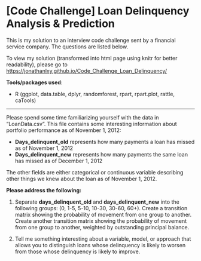 # [Code Challenge] Loan Delinquency Analysis & Prediction

This is my solution to an interview code challenge sent by a financial service company. The questions are listed below.

To view my solution (transformed into html page using knitr for better readability), please go to https://jonathanlxy.github.io/Code_Challenge_Loan_Delinquency/

__Tools/packages used__: 
- R (ggplot, data.table, dplyr, randomforest, rpart, rpart.plot, rattle, caTools)

----

Please spend some time familiarizing yourself with the data in “LoanData.csv”. This file contains some interesting information about portfolio performance as of November 1, 2012:


- __Days_delinquent_old__ represents how many payments a loan has missed as of November 1, 2012
- __Days_delinquent_new__ represents how many payments the same loan has missed as of December 1, 2012

The other fields are either categorical or continuous variable describing other things we knew about the loan as of November 1, 2012.

__Please address the following:__

1. Separate __days_delinquent_old__ and __days_delinquent_new__ into the following groups: (0, 1-5, 5-10, 10-30, 30-60, 60+). Create a transition matrix showing the probability of movement from one group to another. Create another transition matrix showing the probability of movement from one group to another, weighted by outstanding principal balance.

2. Tell me something interesting about a variable, model, or approach that allows you to distinguish loans whose delinquency is likely to worsen from those whose delinquency is likely to improve.

